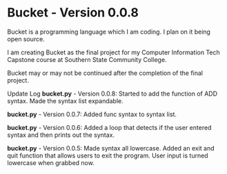 # Bucket - Version 0.0.8
Bucket is a programming language which I am coding. I plan on it being open source.

I am creating Bucket as the final project for my Computer Information Tech Capstone course at Southern State Community College.

Bucket may or may not be continued after the completion of the final project.


Update Log
**bucket.py** - Version 0.0.8: Started to add the function of ADD syntax. Made the syntax list expandable.

**bucket.py** - Version 0.0.7: Added func syntax to syntax list.

**bucket.py** - Version 0.0.6: Added a loop that detects if the user entered syntax and then prints out the syntax.

**bucket.py** - Version 0.0.5: Made syntax all lowercase. Added an exit and quit function that allows users to exit the program. User input is turned lowercase when grabbed now.
